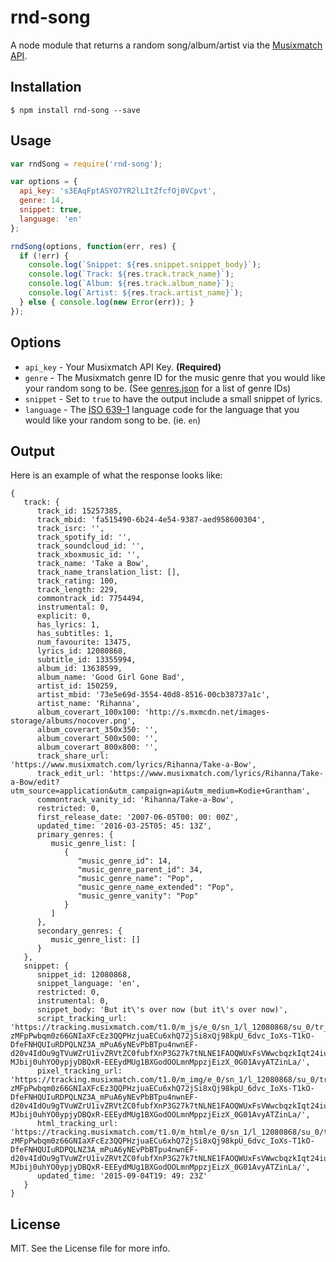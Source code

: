 # rnd-song

A node module that returns a random song/album/artist via the [Musixmatch API](https://developer.musixmatch.com).

## Installation
```
$ npm install rnd-song --save
```

## Usage
```javascript
var rndSong = require('rnd-song');

var options = {
  api_key: 's3EAqFptASYO7YR2lLItZfcfOj0VCpvt',
  genre: 14,
  snippet: true,
  language: 'en'
};

rndSong(options, function(err, res) {
  if (!err) {
    console.log(`Snippet: ${res.snippet.snippet_body}`);
    console.log(`Track: ${res.track.track_name}`);
    console.log(`Album: ${res.track.album_name}`);
    console.log(`Artist: ${res.track.artist_name}`);
  } else { console.log(new Error(err)); }
});
```


## Options
* `api_key` - Your Musixmatch API Key. **(Required)**
* `genre` - The Musixmatch genre ID for the music genre that you would like your random song to be. (See [genres.json](https://github.com/kodie/rnd-song/blob/master/genres.json) for a list of genre IDs)
* `snippet` - Set to `true` to have the output include a small snippet of lyrics.
* `language` - The [ISO 639-1](https://en.wikipedia.org/wiki/ISO_639-1) language code for the language that you would like your random song to be. (ie. `en`)

## Output
Here is an example of what the response looks like:
```jsonp
{
   track: {
      track_id: 15257385,
      track_mbid: 'fa515490-6b24-4e54-9387-aed958600304',
      track_isrc: '',
      track_spotify_id: '',
      track_soundcloud_id: '',
      track_xboxmusic_id: '',
      track_name: 'Take a Bow',
      track_name_translation_list: [],
      track_rating: 100,
      track_length: 229,
      commontrack_id: 7754494,
      instrumental: 0,
      explicit: 0,
      has_lyrics: 1,
      has_subtitles: 1,
      num_favourite: 13475,
      lyrics_id: 12080868,
      subtitle_id: 13355994,
      album_id: 13638599,
      album_name: 'Good Girl Gone Bad',
      artist_id: 150259,
      artist_mbid: '73e5e69d-3554-40d8-8516-00cb38737a1c',
      artist_name: 'Rihanna',
      album_coverart_100x100: 'http://s.mxmcdn.net/images-storage/albums/nocover.png',
      album_coverart_350x350: '',
      album_coverart_500x500: '',
      album_coverart_800x800: '',
      track_share_url: 'https://www.musixmatch.com/lyrics/Rihanna/Take-a-Bow',
      track_edit_url: 'https://www.musixmatch.com/lyrics/Rihanna/Take-a-Bow/edit?utm_source=application&utm_campaign=api&utm_medium=Kodie+Grantham',
      commontrack_vanity_id: 'Rihanna/Take-a-Bow',
      restricted: 0,
      first_release_date: '2007-06-05T00: 00: 00Z',
      updated_time: '2016-03-25T05: 45: 13Z',
      primary_genres: {
         music_genre_list: [
            {
               "music_genre_id": 14,
               "music_genre_parent_id": 34,
               "music_genre_name": "Pop",
               "music_genre_name_extended": "Pop",
               "music_genre_vanity": "Pop"
            }
         ]
      },
      secondary_genres: {
         music_genre_list: []
      }
   },
   snippet: {
      snippet_id: 12080868,
      snippet_language: 'en',
      restricted: 0,
      instrumental: 0,
      snippet_body: 'But it\'s over now (but it\'s over now)',
      script_tracking_url: 'https://tracking.musixmatch.com/t1.0/m_js/e_0/sn_1/l_12080868/su_0/tr_VwPHgxSVfuIPJvwghgndMAbVlEgTMYDOJknA-zMFpPwbqm0z66GNIaXFcEz3QQPHzjuaECu6xhQ72jSi8xQj98kpU_6dvc_IoXs-T1kO-DfeFNHQUIuRDPQLNZ3A_mPuA6yNEvPbBTpu4nwnEF-d20v4IdOu9gTVuWZrU1ivZRVtZC0fubfXnP3G27k7tNLNE1FAOQWUxFsVWwcbqzkIqt24iuno_DYnM0Isl8hgl3NqGyBkAVPUkRoXYjT1ZGE3g3hME9iZAwyg4Cf2BOjeyzFzhExbYyMx_5fMfoGNa8W4GSFq8Wp_9Lfu0ZmYGXZ-MJbij0uhYO0ypjyDBQxR-EEEydMUg1BXGodOOLmnMppzjEizX_0G01AvyATZinLa/',
      pixel_tracking_url: 'https://tracking.musixmatch.com/t1.0/m_img/e_0/sn_1/l_12080868/su_0/tr_VwPHgxSVfuIPJvwghgndMAbVlEgTMYDOJknA-zMFpPwbqm0z66GNIaXFcEz3QQPHzjuaECu6xhQ72jSi8xQj98kpU_6dvc_IoXs-T1kO-DfeFNHQUIuRDPQLNZ3A_mPuA6yNEvPbBTpu4nwnEF-d20v4IdOu9gTVuWZrU1ivZRVtZC0fubfXnP3G27k7tNLNE1FAOQWUxFsVWwcbqzkIqt24iuno_DYnM0Isl8hgl3NqGyBkAVPUkRoXYjT1ZGE3g3hME9iZAwyg4Cf2BOjeyzFzhExbYyMx_5fMfoGNa8W4GSFq8Wp_9Lfu0ZmYGXZ-MJbij0uhYO0ypjyDBQxR-EEEydMUg1BXGodOOLmnMppzjEizX_0G01AvyATZinLa/',
      html_tracking_url: 'https://tracking.musixmatch.com/t1.0/m_html/e_0/sn_1/l_12080868/su_0/tr_VwPHgxSVfuIPJvwghgndMAbVlEgTMYDOJknA-zMFpPwbqm0z66GNIaXFcEz3QQPHzjuaECu6xhQ72jSi8xQj98kpU_6dvc_IoXs-T1kO-DfeFNHQUIuRDPQLNZ3A_mPuA6yNEvPbBTpu4nwnEF-d20v4IdOu9gTVuWZrU1ivZRVtZC0fubfXnP3G27k7tNLNE1FAOQWUxFsVWwcbqzkIqt24iuno_DYnM0Isl8hgl3NqGyBkAVPUkRoXYjT1ZGE3g3hME9iZAwyg4Cf2BOjeyzFzhExbYyMx_5fMfoGNa8W4GSFq8Wp_9Lfu0ZmYGXZ-MJbij0uhYO0ypjyDBQxR-EEEydMUg1BXGodOOLmnMppzjEizX_0G01AvyATZinLa/',
      updated_time: '2015-09-04T19: 49: 23Z'
   }
}
```

## License
MIT. See the License file for more info.
